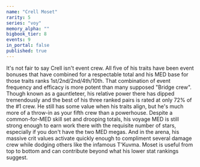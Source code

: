 ```yaml
---
name: "Crell Moset"
rarity: 5
series: "voy"
memory_alpha: ""
bigbook_tier: 8
events: 9
in_portal: false
published: true
---
```


It's not fair to say Crell isn't event crew. All five of his traits have been event bonuses that have combined for a respectable total and his MED base for those traits ranks 1st/2nd/2nd/4th/10th. That combination of event frequency and efficacy is more potent than many supposed "Bridge crew". Though known as a gauntleteer, his relative power there has dipped tremendously and the best of his three ranked pairs is rated at only 72% of the #1 crew. He still has some value when his traits align, but he's much more of a throw-in as your fifth crew than a powerhouse. Despite a common-for-MED skill set and drooping totals, his voyage MED is still strong enough to earn work there with the requisite number of stars, especially if you don't have the two MED megas. And in the arena, his massive crit values activate quickly enough to compliment several damage crew while dodging others like the infamous T'Kuvma. Moset is useful from top to bottom and can contribute beyond what his lower stat rankings suggest.
